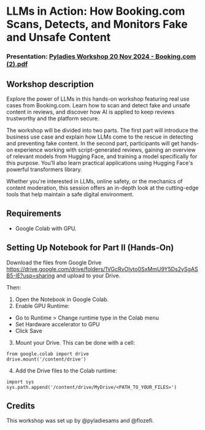 # LLMs in Action: How Booking.com Scans, Detects, and Monitors Fake and Unsafe Content
### Presentation: [Pyladies Workshop 20 Nov 2024 - Booking.com  (2).pdf](https://github.com/pyladiesams/llms-scan-reviews-nov2024/blob/72d310e253ddd8e5a73f092b09299d39651e7556/Pyladies%20Workshop%2020%20Nov%202024%20-%20Booking.com%20%20(2).pdf)

## Workshop description
Explore the power of LLMs in this hands-on workshop featuring real use cases from Booking.com. Learn how to scan and detect fake and unsafe content in reviews, and discover how AI is applied to keep reviews trustworthy and the platform secure. 

The workshop will be divided into two parts. The first part will introduce the business use case and explain how LLMs come to the rescue in detecting and preventing fake content. In the second part, participants will get hands-on experience working with script-generated reviews, gaining an overview of relevant models from Hugging Face, and training a model specifically for this purpose. You’ll also learn practical applications using Hugging Face's powerful transformers library.

Whether you're interested in LLMs, online safety, or the mechanics of content moderation, this session offers an in-depth look at the cutting-edge tools that help maintain a safe digital environment.

## Requirements
- Google Colab with GPU.
  
## Setting Up Notebook for Part II (Hands-On)

Download the files from Google Drive https://drive.google.com/drive/folders/1VGcRvOlyto0SxMmU9Y5Ds2ySgASB5-IE?usp=sharing and upload to your Drive. 

Then:
1. Open the Notebook in Google Colab.
2. Enable GPU Runtime:
- Go to Runtime > Change runtime type in the Colab menu
- Set Hardware accelerator to GPU
- Click Save
3. Mount your Drive. This can be done with a cell:
  ```
  from google.colab import drive
  drive.mount('/content/drive')
  ```
4. Add the Drive files to the Colab runtime:
```
import sys
sys.path.append('/content/drive/MyDrive/<PATH_TO_YOUR_FILES>')
```
 
## Credits
This workshop was set up by @pyladiesams and @flozefi.
